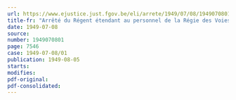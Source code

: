 ```yaml
---
url: https://www.ejustice.just.fgov.be/eli/arrete/1949/07/08/1949070801/justel
title-fr: "Arrêté du Régent étendant au personnel de la Régie des Voies aériennes les dispositions de l'arrêté royal du 21 juillet 1867, instituant la décoration civique"
date: 1949-07-08
source:
number: 1949070801
page: 7546
case: 1949-07-08/01
publication: 1949-08-05
starts:
modifies:
pdf-original:
pdf-consolidated:
---
```


